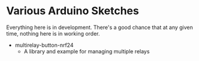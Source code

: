 # Various Arduino Sketches

Everything here is in development.
There's a good chance that at any given time, nothing here is in working order.

* multirelay-button-nrf24
    * A library and example for managing multiple relays
